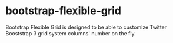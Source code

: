 bootstrap-flexible-grid
=======================

Bootstrap Flexible Grid is designed to be able to customize Twitter Booststrap 3 grid system columns' number on the fly. 

<div class="row" data-columns="24>
    <div class="col-md-8"></div>
    <div class="col-md-16"></div>
</div>
